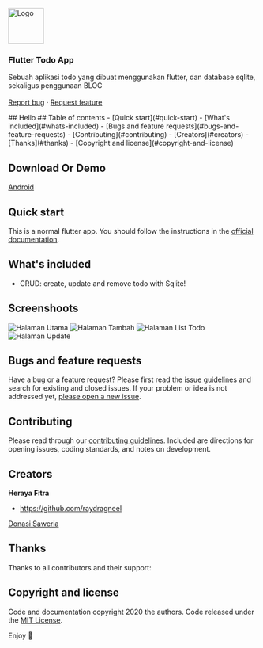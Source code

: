 <p>
  <a href="https://flutter.io/">
    <img src="https://diegolaballos.com/files/images/flutter-icon.jpg" alt="Logo" width=72 height=72>
  </a>

  <h3>Flutter Todo App</h3>

  <p>
    Sebuah aplikasi todo yang dibuat menggunakan flutter, dan database sqlite, sekaligus penggunaan BLOC
    <br>
    <br>
    <a href="https://github.com/raydragneel/todoapp-flutter-sqlite/issues/new">Report bug</a>
    ·
    <a href="https://github.com/raydragneel/todoapp-flutter-sqlite/issues/new">Request feature</a>
  </p>
</p>
## Hello
## Table of contents
- [Quick start](#quick-start)
- [What's included](#whats-included)
- [Bugs and feature requests](#bugs-and-feature-requests)
- [Contributing](#contributing)
- [Creators](#creators)
- [Thanks](#thanks)
- [Copyright and license](#copyright-and-license)

## Download Or Demo
[Android](https://drive.google.com/file/d/1CA48AYjLj4sOI21f2rJG71OloSe6L0hK/view?usp=sharing)

## Quick start

This is a normal flutter app. You should follow the instructions in the [official documentation](https://flutter.io/docs/get-started/install).

## What's included

* CRUD: create, update and remove todo with Sqlite!

## Screenshoots
![Halaman Utama](/screenshoots/photo6307835528254434016.jpg)
![Halaman Tambah](/screenshoots/photo6307835528254434017.jpg)
![Halaman List Todo](/screenshoots/photo6307835528254434014.jpg)
![Halaman Update](/screenshoots/photo6307835528254434012.jpg)

## Bugs and feature requests

Have a bug or a feature request? Please first read the [issue guidelines](https://github.com/raydragneel/todoapp-flutter-sqlite/blob/master/CONTRIBUTING.md) and search for existing and closed issues. If your problem or idea is not addressed yet, [please open a new issue](https://github.com/raydragneel/todoapp-flutter-sqlite/issues/new).

## Contributing

Please read through our [contributing guidelines](https://github.com/raydragneel/todoapp-flutter-sqlite/blob/master/CONTRIBUTING.md). Included are directions for opening issues, coding standards, and notes on development.

## Creators

**Heraya Fitra**

- <https://github.com/raydragneel>


<a href='https://saweria.co/heraya' target='_blank'>Donasi Saweria</a>

## Thanks

Thanks to all contributors and their support:

## Copyright and license

Code and documentation copyright 2020 the authors. Code released under the [MIT License](https://github.com/Ismaestro/flutter-example-app/blob/master/LICENSE).

Enjoy :metal:
